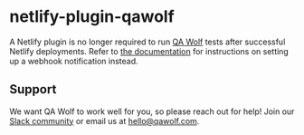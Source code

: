 # netlify-plugin-qawolf

A Netlify plugin is no longer required to run [QA Wolf](https://www.qawolf.com/) tests after successful Netlify deployments. Refer to [the documentation](https://www.qawolf.com/docs/run-tests-on-netlify-deployment) for instructions on setting up a webhook notification instead.

## Support

We want QA Wolf to work well for you, so please reach out for help! Join our
[Slack community](https://slack.qawolf.com) or email us at hello@qawolf.com.
